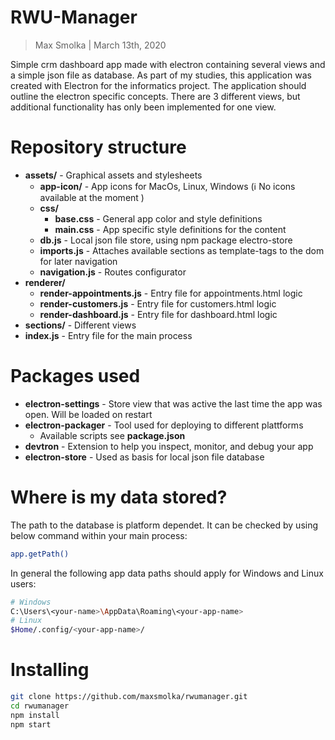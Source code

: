 RWU-Manager
======================

> Max Smolka | March 13th, 2020

Simple crm dashboard app made with electron containing several views and a simple json file as database.
As part of my studies, this application was created with Electron for the informatics project. The application should outline the electron specific concepts. There are 3 different views, but additional functionality has only been implemented for one view.

<!-- ![Application-Dashboard]('./../assets/img/customer-manager.png') -->


Repository structure
=================

- **assets/** - Graphical assets and stylesheets 
  - **app-icon/** - App icons for MacOs, Linux, Windows (ℹ️ No icons available at the moment )
  - **css/**
    - **base.css** - General app color and style definitions
    - **main.css** - App specific style definitions for the content
  - **db.js** - Local json file store, using npm package electro-store
  - **imports.js** - Attaches available sections as template-tags to the dom for later navigation
  - **navigation.js** - Routes configurator
- **renderer/**
  - **render-appointments.js** - Entry file for appointments.html logic
  - **render-customers.js** - Entry file for customers.html logic
  - **render-dashboard.js** - Entry file for dashboard.html logic
- **sections/** - Different views
- **index.js** - Entry file for the main process


Packages used
=================

- **electron-settings** - Store view that was active the last time the app was open. Will be loaded on restart
- **electron-packager** - Tool used for deploying to different plattforms
  - Available scripts see **package.json** 
- **devtron** - Extension to help you inspect, monitor, and debug your app
- **electron-store** - Used as basis for local json file database

Where is my data stored?
=================
The path to the database is platform dependet. It can be checked by using below command within your main process:
```bash
app.getPath() 
```
In general the following app data paths should apply for Windows and Linux users:
```bash
# Windows
C:\Users\<your-name>\AppData\Roaming\<your-app-name>
# Linux
$Home/.config/<your-app-name>/
```


Installing 
=================

```bash
git clone https://github.com/maxsmolka/rwumanager.git
cd rwumanager
npm install
npm start

```
